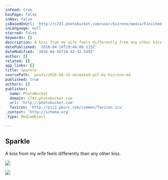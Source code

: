 ```yaml
---
inFeed: true
hasPage: false
inNav: false
isBasedOnUrl: 'http://s741.photobucket.com/user/bizreno/media/Finished-2_zps2638a77b.gif.html?sort=3&o=2'
inLanguage: null
starred: false
keywords: []
description: A kiss from my wife feels differently from any other kiss.
datePublished: '2016-04-16T19:44:08.115Z'
dateModified: '2016-04-16T19:42:32.549Z'
author: []
related: []
app_links: []
title: Sparkle
sourcePath: _posts/2016-04-16-animated-gif-by-bizreno.md
published: true
authors: []
publisher:
  name: PhotoBucket
  domain: s741.photobucket.com
  url: 'http://photobucket.com'
  favicon: 'http://pic2.pbsrc.com/common/favicon.ico'
_context: 'http://schema.org'
_type: MediaObject

---
```

<article style=""><h1>Sparkle</h1><p>A kiss from my wife feels differently than any other kiss.</p><img src="https://s3-us-west-2.amazonaws.com/the-grid-img/p/8182ea551fa680f50c9ccbddda86ad56b3101fc0.gif" /></article>

![](https://the-grid-user-content.s3-us-west-2.amazonaws.com/5d19a35f-4a7e-453b-892d-99a6c72f1d01.jpg)